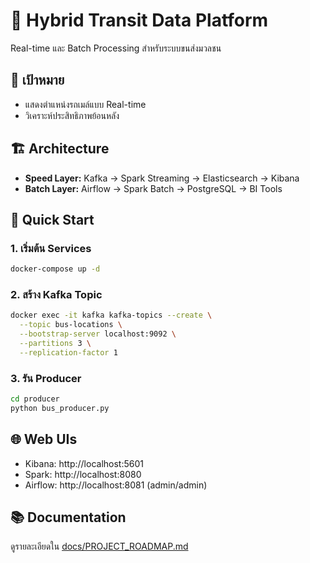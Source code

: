 # 🚀 Hybrid Transit Data Platform

Real-time และ Batch Processing สำหรับระบบขนส่งมวลชน

## 🎯 เป้าหมาย
- แสดงตำแหน่งรถเมล์แบบ Real-time
- วิเคราะห์ประสิทธิภาพย้อนหลัง

## 🏗️ Architecture
- **Speed Layer:** Kafka → Spark Streaming → Elasticsearch → Kibana
- **Batch Layer:** Airflow → Spark Batch → PostgreSQL → BI Tools

## 🚀 Quick Start

### 1. เริ่มต้น Services
```bash
docker-compose up -d
```

### 2. สร้าง Kafka Topic
```bash
docker exec -it kafka kafka-topics --create \
  --topic bus-locations \
  --bootstrap-server localhost:9092 \
  --partitions 3 \
  --replication-factor 1
```

### 3. รัน Producer
```bash
cd producer
python bus_producer.py
```

## 🌐 Web UIs
- Kibana: http://localhost:5601
- Spark: http://localhost:8080
- Airflow: http://localhost:8081 (admin/admin)

## 📚 Documentation
ดูรายละเอียดใน [docs/PROJECT_ROADMAP.md](docs/PROJECT_ROADMAP.md)